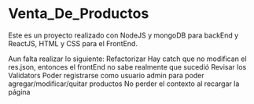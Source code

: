 # Venta_De_Productos
Este es un proyecto realizado con NodeJS y mongoDB para backEnd y ReactJS, HTML y CSS para el FrontEnd.

Aun falta realizar lo siguiente:
  Refactorizar
  Hay catch que no modifican el res.json, entonces el frontEnd no sabe realmente que sucedió
  Revisar los Validators 
  Poder registrarse como usuario admin para poder agregar/modificar/quitar productos
  No perder el contexto al recargar la página


  
